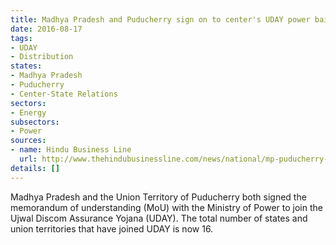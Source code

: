 ```yaml
---
title: Madhya Pradesh and Puducherry sign on to center's UDAY power bailout initiative
date: 2016-08-17
tags:
- UDAY
- Distribution
states:
- Madhya Pradesh
- Puducherry
- Center-State Relations
sectors:
- Energy
subsectors:
- Power
sources:
- name: Hindu Business Line
  url: http://www.thehindubusinessline.com/news/national/mp-puducherry-plug-into-uday-scheme/article8969797.ece
details: []
---
```


Madhya Pradesh and the Union Territory of Puducherry both signed the memorandum of understanding (MoU) with the Ministry of Power to join the Ujwal Discom Assurance Yojana (UDAY). The total number of states and union territories that have joined UDAY is now 16.
